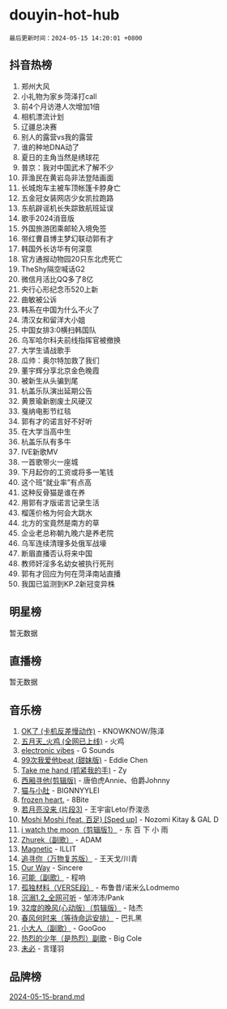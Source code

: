 # douyin-hot-hub

`最后更新时间：2024-05-15 14:20:01 +0800`

## 抖音热榜

1. 郑州大风
1. 小礼物为家乡菏泽打call
1. 前4个月访港人次增加1倍
1. 相机漂流计划
1. 辽疆总决赛
1. 别人的露营vs我的露营
1. 谁的种地DNA动了
1. 夏日的主角当然是绣球花
1. 普京：我对中国武术了解不少
1. 菲渔民在黄岩岛非法登陆画面
1. 长城炮车主被车顶帐篷卡脖身亡
1. 五金冠女装网店少女凯拉跑路
1. 东航辟谣机长失踪致航班延误
1. 歌手2024消音版
1. 外国旅游团乘邮轮入境免签
1. 带红曹县博主梦幻联动郭有才
1. 韩国外长访华有何深意
1. 官方通报动物园20只东北虎死亡
1. TheShy隔空喊话G2
1. 微信月活比QQ多了8亿
1. 央行心形纪念币520上新
1. 曲敏被公诉
1. 韩系在中国为什么不火了
1. 清汉女和留洋大小姐
1. 中国女排3:0横扫韩国队
1. 乌军哈尔科夫前线指挥官被撤换
1. 大学生请战歌手
1. 瓜帅：奥尔特加救了我们
1. 董宇辉分享北京金色晚霞
1. 被新生从头骗到尾
1. 杭盖乐队演出延期公告
1. 黄景瑜新剧废土风硬汉
1. 戛纳电影节红毯
1. 郭有才的诺言好不好听
1. 在大学当高中生
1. 杭盖乐队有多牛
1. IVE新歌MV
1. 一首歌带火一座城
1. 下月起你的工资或将多一笔钱
1. 这个班“就业率”有点高
1. 这种反骨猫是谁在养
1. 用郭有才版诺言记录生活
1. 榴莲价格为何会大跳水
1. 北方的宝竟然是南方的草
1. 企业老总称朝九晚六是养老院
1. 乌军连续清理多处俄军战壕
1. 断眉直播否认将来中国
1. 教师奸淫多名幼女被执行死刑
1. 郭有才回应为何在菏泽南站直播
1. 我国已监测到KP.2新冠变异株

## 明星榜

暂无数据

## 直播榜

暂无数据

## 音乐榜

1. [OK了 (卡机反差慢动作)](https://sf5-hl-cdn-tos.douyinstatic.com/obj/tos-cn-ve-2774/osXWgLGizaDPmw9B0CIggvCFeIAAebk1YMe8jD) - KNOWKNOW/陈泽
1. [五月天_火鸡 (全网已上线)](https://sf5-hl-cdn-tos.douyinstatic.com/obj/tos-cn-ve-2774/oEtOMSQZstjlJ4nfBEgeqN29IbWjkmDBrFtF2C) - 火鸡
1. [electronic vibes](https://sf5-hl-cdn-tos.douyinstatic.com/obj/tos-cn-ve-2774/oMIpXkYtpBe14gZjOFMCLfhBv1zjK1O3Ztar9Q) - G Sounds
1. [99次我爱他beat (甜妹版)](https://sf5-hl-cdn-tos.douyinstatic.com/obj/tos-cn-ve-2774/ocBPCLaDWFQr2tJdQmEDjGfSYIjegYYPBQZykZ) - Eddie Chen
1. [Take me hand (抓紧我的手)](https://sf5-hl-cdn-tos.douyinstatic.com/obj/tos-cn-ve-2774/os8GB2fDQQmJZTmtomg0gHX5fBACiEgcFgEKYg) - Zy
1. [西厢寻他(剪辑版)](https://sf5-hl-cdn-tos.douyinstatic.com/obj/tos-cn-ve-2774/oUsAVfAQKlRNxEv5qxvIB8o5qmIWUcXbzJKJhw) - 唐伯虎Annie、伯爵Johnny
1. [猫与小肚](https://sf5-hl-cdn-tos.douyinstatic.com/obj/tos-cn-ve-2774/osZeoClMECgK8DYl6VebABgbchEtPYQjZEnRtd) - BIGNNYYLEI
1. [frozen heart.](https://sf5-hl-cdn-tos.douyinstatic.com/obj/tos-cn-ve-2774/oIIWJfyjIACZA9zQMtnJ6hQQhFC4vhCupoRBsO) - 8Bite
1. [若月亮没来 (片段3)](https://sf5-hl-cdn-tos.douyinstatic.com/obj/tos-cn-ve-2774/okfyEUsGW1B1ovJi5JiN9IjvAT2lMwA054GoEB) - 王宇宙Leto/乔浚丞
1. [Moshi Moshi (feat. 百足) [Sped up]](https://sf27-cdn-tos.douyinstatic.com/obj/tos-cn-ve-2774/ocCPFQcXJLeroaIdQLIGAoeeYM3OAUYGDguHXz) - Nozomi Kitay & GAL D
1. [i watch the moon（剪辑版1）](https://sf3-cdn-tos.douyinstatic.com/obj/tos-cn-ve-2774/o0I9mSChzHZANMJIEBfkCQzzg6N5WAcVtqft9P) - 东 百 下 小 雨
1. [Zhurek（副歌）](https://sf6-cdn-tos.douyinstatic.com/obj/tos-cn-ve-2774/ooQm8FBZQDlf0btEYgVpCcSCQfrdJGBEKZYBGS) - ADAM
1. [Magnetic](https://sf5-hl-cdn-tos.douyinstatic.com/obj/tos-cn-ve-2774/oAQCYdBNZfLACGDmVFAsfAtpy32tqErgQ3XgBN) - ILLIT
1. [追寻你（万物复苏版）](https://sf5-hl-cdn-tos.douyinstatic.com/obj/tos-cn-ve-2774/oYeAZJsbjIDit9APmBg8u6uDUQnHmoCf3gbo74) - 王天戈/川青
1. [Our Way](https://sf3-cdn-tos.douyinstatic.com/obj/tos-cn-ve-2774/o8tPEkQgQNCe0DPeFwZzYrbqLlnzBBrYidWkEZ) - Sincere
1. [可能（副歌）](https://sf5-hl-cdn-tos.douyinstatic.com/obj/tos-cn-ve-2774/cde1731888894259b333569393c2fb51) - 程响
1. [孤独材料（VERSE段）](https://sf5-hl-cdn-tos.douyinstatic.com/obj/tos-cn-ve-2774/ocX7glDNHYlwFeYrGQfBZoThtvPWy8tCCEBGKQ) - 布鲁昔/诺米么Lodmemo
1. [沉溺1.2_全网可听](https://sf5-hl-cdn-tos.douyinstatic.com/obj/tos-cn-ve-2774/ok2QoiBqsWAX9McZmWiI9gAB0EzwD4Xj6yfmtH) - 邹沛沛/Pank
1. [32度的晚风(心动版）（剪辑版）](https://sf6-cdn-tos.douyinstatic.com/obj/tos-cn-ve-2774/owNyabsyWdzUulxhoJfK8IBXgp0UMQAHpvGh2B) - 陆杰
1. [春风何时来（等待命运安排）](https://sf5-hl-cdn-tos.douyinstatic.com/obj/tos-cn-ve-2774/oICBNbD3gelMfB4WgiD1KI2jQtXZE2FgHLwtsl) - 巴扎黑
1. [小大人（副歌）](https://sf5-hl-cdn-tos.douyinstatic.com/obj/tos-cn-ve-2774/oIhaDwehWhLFsVIG7QIICLLazDNGJAGg5geeb4) - GooGoo
1. [热烈的少年（是热烈）副歌](https://sf5-hl-cdn-tos.douyinstatic.com/obj/tos-cn-ve-2774/owVNI0CLDAUMtSz6TEYvfFBFL4UDFFhLfgK8fa) - Big Cole
1. [未必](https://sf5-hl-cdn-tos.douyinstatic.com/obj/tos-cn-ve-2774/ogntQMFnKQDZUgTCYuJgfLEtleYZZFxBQqhhFB) - 言瑾羽

## 品牌榜

[2024-05-15-brand.md](2024-05-15-brand.md)
